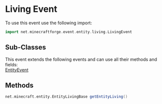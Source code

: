 # Living Event

To use this event use the following import:
```groovy
import net.minecraftforge.event.entity.living.LivingEvent
```

## Sub-Classes
This event extends the following events and can use all their methods and fields: <br>
[EntityEvent](../entity_event/entity_event.md)

## Methods
```groovy
net.minecraft.entity.EntityLivingBase getEntityLiving()
```

